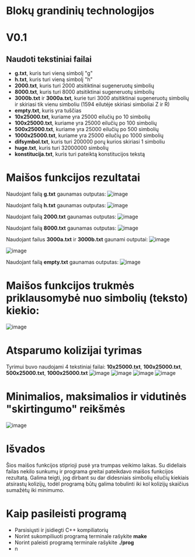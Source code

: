 # Blokų grandinių technologijos

# V0.1

## Naudoti tekstiniai failai
- **g.txt**, kuris turi vieną simbolį "g"
- **h.txt**, kuris turi vieną simbolį "h"
- **2000.txt**, kuris turi 2000 atsitiktinai sugeneruotų simbolių
- **8000.txt**, kuris turi 8000 atsitiktinai sugeneruotų simbolių
- **3000b.txt** ir **3000a.txt**, kurie turi 3000 atsitiktinai sugeneruotų simbolių ir skiriasi tik vienu simboliu (1594 eilutėje skiriasi simboliai Z ir R)
- **empty.txt**, kuris yra tuščias
- **10x25000.txt**, kuriame yra 25000 eilučių po 10 simbolių
- **100x25000.txt**, kuriame yra 25000 eilučių po 100 simbolių
- **500x25000.txt**, kuriame yra 25000 eilučių po 500 simbolių
- **1000x25000.txt**, kuriame yra 25000 eilučių po 1000 simbolių
- **difsymbol.txt**, kuris turi 200000 porų kurios skiriasi 1 simboliu
- **huge.txt**, kuris turi 32000000 simbolių
- **konstitucija.txt**, kuris turi pateiktą konstitucijos tekstą

# Maišos funkcijos rezultatai
Naudojant failą **g.txt** gaunamas outputas:
![image](https://user-images.githubusercontent.com/100035297/192888635-756d96ae-2f2a-44f4-9d8f-1a9749df1486.png)

Naudojant failą **h.txt** gaunamas outputas:
![image](https://user-images.githubusercontent.com/100035297/192888732-b27bf45a-76ea-47a0-9edb-988b47c0cfcd.png)

Naudojant failą **2000.txt** gaunamas outputas:
![image](https://user-images.githubusercontent.com/100035297/192888924-d4095494-62a1-43bd-83c1-3dc915393830.png)

Naudojant failą **8000.txt** gaunamas outputas:
![image](https://user-images.githubusercontent.com/100035297/192889005-54d9e6d4-f6f8-442c-b8ca-008f30c5b1ca.png)

Naudojant failus **3000a.txt** ir **3000b.txt** gaunami outputai:
![image](https://user-images.githubusercontent.com/100035297/192889169-6546f972-a238-411d-8220-11b63006cfc5.png)

![image](https://user-images.githubusercontent.com/100035297/192889149-069b7657-4d39-46fe-be4d-966cfd409d45.png)

Naudojant failą **empty.txt** gaunamas outputas:
![image](https://user-images.githubusercontent.com/100035297/192889266-709d8f8d-a07b-4611-a859-6874d832cf8a.png)


# Maišos funkcijos trukmės priklausomybė nuo simbolių (teksto) kiekio:
![image](https://user-images.githubusercontent.com/100035297/192889674-ad062e6a-7172-48cb-bb52-75f7bebc5a77.png)

# Atsparumo kolizijai tyrimas
Tyrimui buvo naudojami 4 tekstiniai failai: **10x25000.txt**, **100x25000.txt**, **500x25000.txt**, **1000x25000.txt**
![image](https://user-images.githubusercontent.com/100035297/192890213-28a179f5-0da6-4e25-bf35-7e4cda27a35d.png)
![image](https://user-images.githubusercontent.com/100035297/192890237-24b3325e-7333-490e-8fea-24483c0fcdb6.png)
![image](https://user-images.githubusercontent.com/100035297/192890248-407eac32-efa3-4a05-8779-df696e37b99f.png)
![image](https://user-images.githubusercontent.com/100035297/192890256-7e29905e-3010-4c1a-9043-26afc47a11c5.png)

# Minimalios, maksimalios ir vidutinės "skirtingumo" reikšmės
![image](https://user-images.githubusercontent.com/100035297/192890538-aae0743c-d907-4505-92f9-8849773a2be9.png)

# Išvados
Šios maišos funkcijos stiprioji pusė yra trumpas veikimo laikas. Su dideliais failas nekilo sunkumų ir programa greitai pateikdavo maišos funkcijos rezultatą. Galima teigti, jog dirbant su dar didesniais simbolių eilučių kiekiais atsirastų kolizijų, todėl programą būtų galima tobulinti iki kol kolizijų skaičius sumažėtų iki minimumo.

# Kaip pasileisti programą
- Parsisiųsti ir įsidiegti C++ kompiliatorių
- Norint sukompiliuoti programą terminale rašykite **make**
- Norint paleisti programą terminale rašykite **./prog**
- n
